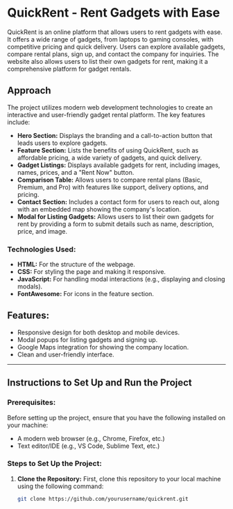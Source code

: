 # QuickRent - Rent Gadgets with Ease

QuickRent is an online platform that allows users to rent gadgets with ease. It offers a wide range of gadgets, from laptops to gaming consoles, with competitive pricing and quick delivery. Users can explore available gadgets, compare rental plans, sign up, and contact the company for inquiries. The website also allows users to list their own gadgets for rent, making it a comprehensive platform for gadget rentals.

## Approach

The project utilizes modern web development technologies to create an interactive and user-friendly gadget rental platform. The key features include:

- **Hero Section:** Displays the branding and a call-to-action button that leads users to explore gadgets.
- **Feature Section:** Lists the benefits of using QuickRent, such as affordable pricing, a wide variety of gadgets, and quick delivery.
- **Gadget Listings:** Displays available gadgets for rent, including images, names, prices, and a "Rent Now" button.
- **Comparison Table:** Allows users to compare rental plans (Basic, Premium, and Pro) with features like support, delivery options, and pricing.
- **Contact Section:** Includes a contact form for users to reach out, along with an embedded map showing the company's location.
- **Modal for Listing Gadgets:** Allows users to list their own gadgets for rent by providing a form to submit details such as name, description, price, and image.

### Technologies Used:
- **HTML:** For the structure of the webpage.
- **CSS:** For styling the page and making it responsive.
- **JavaScript:** For handling modal interactions (e.g., displaying and closing modals).
- **FontAwesome:** For icons in the feature section.

## Features:
- Responsive design for both desktop and mobile devices.
- Modal popups for listing gadgets and signing up.
- Google Maps integration for showing the company location.
- Clean and user-friendly interface.

---

## Instructions to Set Up and Run the Project

### Prerequisites:
Before setting up the project, ensure that you have the following installed on your machine:
- A modern web browser (e.g., Chrome, Firefox, etc.)
- Text editor/IDE (e.g., VS Code, Sublime Text, etc.)

### Steps to Set Up the Project:

1. **Clone the Repository:**
   First, clone this repository to your local machine using the following command:
   ```bash
   git clone https://github.com/yourusername/quickrent.git
